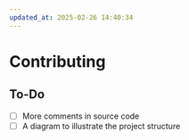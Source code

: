 ```yaml
---
updated_at: 2025-02-26 14:40:34
---
```

# Contributing

## To-Do

- [ ] More comments in source code
- [ ] A diagram to illustrate the project structure
